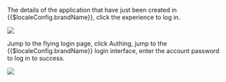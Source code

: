 <IntegrationDetailCard title="Experience login">

The details of the application that have just been created in {{$localeConfig.brandName}}, click the experience to log in.

![](~@imagesZhCn/integration/feilian/3-1.png)

Jump to the flying login page, click Authing, jump to the {{$localeConfig.brandName}} login interface, enter the account password to log in to success.

<img src="~@imagesZhCn/integration/feilian/3-2.png" class="md-img-padding" />

</IntegrationDetailCard>
